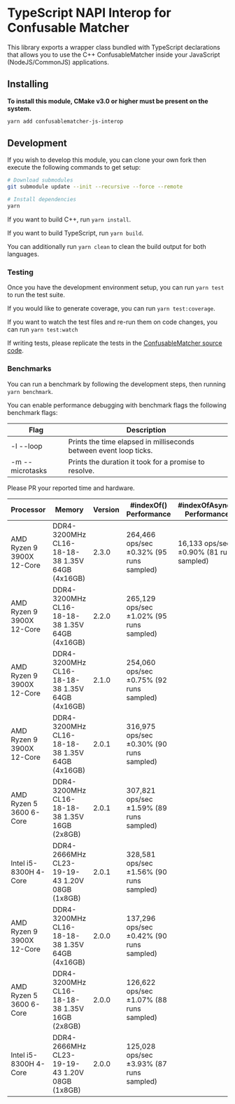 # TypeScript NAPI Interop for Confusable Matcher

This library exports a wrapper class bundled with TypeScript declarations that allows you to use the C++ ConfusableMatcher inside your JavaScript (NodeJS/CommonJS) applications.

## Installing

**To install this module, CMake v3.0 or higher must be present on the system.**

```bash
yarn add confusablematcher-js-interop
```

## Development

If you wish to develop this module, you can clone your own fork then execute the following commands to get setup:

```bash
# Download submodules
git submodule update --init --recursive --force --remote

# Install dependencies
yarn
```

If you want to build C++, run `yarn install`.

If you want to build TypeScript, run `yarn build`.

You can additionally run `yarn clean` to clean the build output for both languages.

### Testing

Once you have the development environment setup, you can run `yarn test` to run the test suite.

If you would like to generate coverage, you can run `yarn test:coverage`.

If you want to watch the test files and re-run them on code changes, you can run `yarn test:watch`

If writing tests, please replicate the tests in the [ConfusableMatcher source code](https://github.com/TETYYS/ConfusableMatcher).

### Benchmarks

You can run a benchmark by following the development steps, then running `yarn benchmark`.

You can enable performance debugging with benchmark flags the following benchmark flags:

| Flag            | Description                                                       |
| --------------- | ----------------------------------------------------------------- |
| -l --loop       | Prints the time elapsed in milliseconds between event loop ticks. |
| -m --microtasks | Prints the duration it took for a promise to resolve.             |

Please PR your reported time and hardware.

| Processor                 | Memory                                         | Version | #indexOf() Performance                   | #indexOfAsync() Performance             |
| ------------------------- | ---------------------------------------------- | ------- | ---------------------------------------- | --------------------------------------- |
| AMD Ryzen 9 3900X 12-Core | DDR4-3200MHz CL16-18-18-38 1.35V 64GB (4x16GB) | 2.3.0   | 264,466 ops/sec ±0.32% (95 runs sampled) | 16,133 ops/sec ±0.90% (81 runs sampled) |
| AMD Ryzen 9 3900X 12-Core | DDR4-3200MHz CL16-18-18-38 1.35V 64GB (4x16GB) | 2.2.0   | 265,129 ops/sec ±1.02% (95 runs sampled) |                                         |
| AMD Ryzen 9 3900X 12-Core | DDR4-3200MHz CL16-18-18-38 1.35V 64GB (4x16GB) | 2.1.0   | 254,060 ops/sec ±0.75% (92 runs sampled) |                                         |
| AMD Ryzen 9 3900X 12-Core | DDR4-3200MHz CL16-18-18-38 1.35V 64GB (4x16GB) | 2.0.1   | 316,975 ops/sec ±0.30% (90 runs sampled) |                                         |
| AMD Ryzen 5 3600 6-Core   | DDR4-3200MHz CL16-18-18-38 1.35V 16GB (2x8GB)  | 2.0.1   | 307,821 ops/sec ±1.59% (89 runs sampled) |                                         |
| Intel i5-8300H 4-Core     | DDR4-2666MHz CL23-19-19-43 1.20V 08GB (1x8GB)  | 2.0.1   | 328,581 ops/sec ±1.56% (90 runs sampled) |                                         |
| AMD Ryzen 9 3900X 12-Core | DDR4-3200MHz CL16-18-18-38 1.35V 64GB (4x16GB) | 2.0.0   | 137,296 ops/sec ±0.42% (90 runs sampled) |                                         |
| AMD Ryzen 5 3600 6-Core   | DDR4-3200MHz CL16-18-18-38 1.35V 16GB (2x8GB)  | 2.0.0   | 126,622 ops/sec ±1.07% (88 runs sampled) |                                         |
| Intel i5-8300H 4-Core     | DDR4-2666MHz CL23-19-19-43 1.20V 08GB (1x8GB)  | 2.0.0   | 125,028 ops/sec ±3.93% (87 runs sampled) |                                         |
